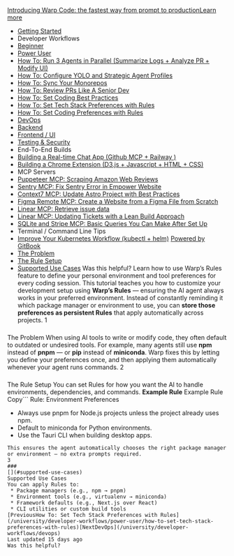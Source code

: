 [Introducing Warp Code: the fastest way from prompt to productionLearn more ](https://www.warp.dev/blog/introducing-warp-code-prompt-to-prod)
 * [Getting Started](/university)
 * Developer Workflows
 * [Beginner](/university/developer-workflows/beginner)
 * [Power User](/university/developer-workflows/power-user)
 * [How To: Run 3 Agents in Parallel (Summarize Logs + Analyze PR + Modify UI)](/university/developer-workflows/power-user/how-to-run-3-agents-in-parallel-summarize-logs-+-analyze-pr-+-modify-ui)
 * [How To: Configure YOLO and Strategic Agent Profiles](/university/developer-workflows/power-user/how-to-configure-yolo-and-strategic-agent-profiles)
 * [How To: Sync Your Monorepos](/university/developer-workflows/power-user/how-to-sync-your-monorepos)
 * [How To: Review PRs Like A Senior Dev](/university/developer-workflows/power-user/how-to-review-prs-like-a-senior-dev)
 * [How To: Set Coding Best Practices](/university/developer-workflows/power-user/how-to-set-coding-best-practices)
 * [How To: Set Tech Stack Preferences with Rules](/university/developer-workflows/power-user/how-to-set-tech-stack-preferences-with-rules)
 * [How To: Set Coding Preferences with Rules](/university/developer-workflows/power-user/how-to-set-coding-preferences-with-rules)
 * [DevOps](/university/developer-workflows/devops)
 * [Backend](/university/developer-workflows/backend)
 * [Frontend / UI](/university/developer-workflows/frontend-ui)
 * [Testing & Security](/university/developer-workflows/testing-and-security)
 * End-To-End Builds
 * [Building a Real-time Chat App (Github MCP + Railway )](/university/end-to-end-builds/building-a-real-time-chat-app-github-mcp-+-railway)
 * [Building a Chrome Extension (D3.js + Javascript + HTML + CSS)](/university/end-to-end-builds/building-a-chrome-extension-d3.js-+-javascript-+-html-+-css)
 * MCP Servers
 * [Puppeteer MCP: Scraping Amazon Web Reviews ](/university/mcp-servers/puppeteer-mcp-scraping-amazon-web-reviews)
 * [Sentry MCP: Fix Sentry Error in Empower Website](/university/mcp-servers/sentry-mcp-fix-sentry-error-in-empower-website)
 * [Context7 MCP: Update Astro Project with Best Practices](/university/mcp-servers/context7-mcp-update-astro-project-with-best-practices)
 * [Figma Remote MCP: Create a Website from a Figma File from Scratch](/university/mcp-servers/figma-remote-mcp-create-a-website-from-a-figma-file-from-scratch)
 * [Linear MCP: Retrieve issue data](/university/mcp-servers/linear-mcp-retrieve-issue-data)
 * [Linear MCP: Updating Tickets with a Lean Build Approach](/university/mcp-servers/linear-mcp-updating-tickets-with-a-lean-build-approach)
 * [SQLite and Stripe MCP: Basic Queries You Can Make After Set Up](/university/mcp-servers/sqlite-and-stripe-mcp-basic-queries-you-can-make-after-set-up)
 * Terminal / Command Line Tips
 * [Improve Your Kubernetes Workflow (kubectl + helm)](/university/terminal-command-line-tips/improve-your-kubernetes-workflow-kubectl-+-helm)
[Powered by GitBook](https://www.gitbook.com/?utm_source=content&utm_medium=trademark&utm_campaign=c5dAwvMCRiTxUOdDicqy)
 * [The Problem](#the-problem)
 * [The Rule Setup](#the-rule-setup)
 * [Supported Use Cases](#supported-use-cases)
Was this helpful?
Learn how to use Warp’s Rules feature to define your personal environment and tool preferences for every coding session.
This tutorial teaches you how to customize your development setup using **Warp’s Rules** — ensuring the AI agent always works in your preferred environment. Instead of constantly reminding it which package manager or environment to use, you can **store those preferences as persistent Rules** that apply automatically across projects.
1
### 
[](#the-problem)
The Problem
When using AI tools to write or modify code, they often default to outdated or undesired tools. For example, many agents still use **npm** instead of **pnpm** — or **pip** instead of **miniconda**.
Warp fixes this by letting you define your preferences once, and then applying them automatically whenever your agent runs commands.
2
### 
[](#the-rule-setup)
The Rule Setup
You can set Rules for how you want the AI to handle environments, dependencies, and commands.
**Example Rule**
Example Rule
Copy```
Rule: Environment Preferences
- Always use pnpm for Node.js projects unless the project already uses npm.
- Default to miniconda for Python environments.
- Use the Tauri CLI when building desktop apps.
```
This ensures the agent automatically chooses the right package manager or environment — no extra prompts required.
3
### 
[](#supported-use-cases)
Supported Use Cases
You can apply Rules to:
 * Package managers (e.g., npm → pnpm)
 * Environment tools (e.g., virtualenv → miniconda)
 * Framework defaults (e.g., Next.js over React)
 * CLI utilities or custom build tools
[PreviousHow To: Set Tech Stack Preferences with Rules](/university/developer-workflows/power-user/how-to-set-tech-stack-preferences-with-rules)[NextDevOps](/university/developer-workflows/devops)
Last updated 15 days ago
Was this helpful?